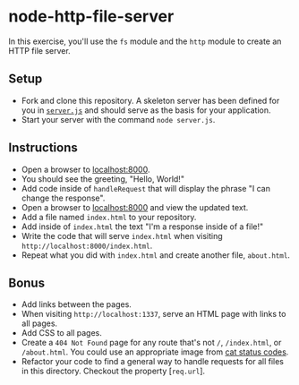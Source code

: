 # node-http-file-server
In this exercise, you'll use the `fs` module and the `http` module to create an HTTP file server.

## Setup
- Fork and clone this repository. A skeleton server has been defined for you in [`server.js`](server.js) and should serve as the basis for your application. 
- Start your server with the command `node server.js`.

## Instructions
- Open a browser to [localhost:8000](http://localhost:8000/).
- You should see the greeting, "Hello, World!"
- Add code inside of `handleRequest` that will display the phrase "I can change the response".
- Open a browser to [localhost:8000](http://localhost:8000/) and view the updated text.
- Add a file named `index.html` to your repository.
- Add inside of `index.html` the text "I'm a response inside of a file!"
- Write the code that will serve `index.html` when visiting `http://localhost:8000/index.html`.
- Repeat what you did with `index.html` and create another file, `about.html`.

## Bonus
- Add links between the pages.
- When visiting `http://localhost:1337`, serve an HTML page with links to all pages. 
- Add CSS to all pages.
- Create a `404 Not Found` page for any route that's not `/`, `/index.html`, or `/about.html`. You could use an appropriate image from [cat status codes](https://http.cat/).
- Refactor your code to find a general way to handle requests for all files in this directory. Checkout the property [`req.url`].